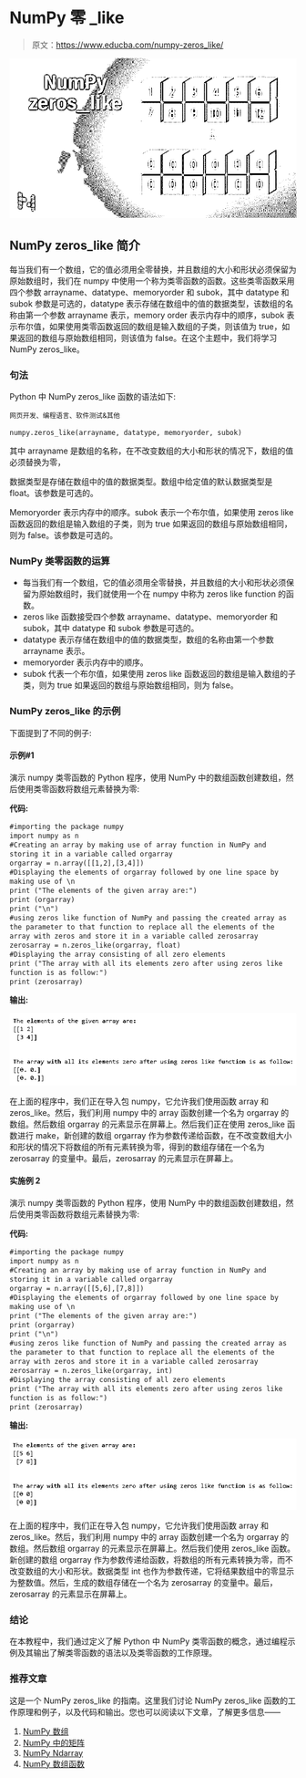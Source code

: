 # NumPy 零 _like

> 原文：<https://www.educba.com/numpy-zeros_like/>

![NumPy zeros_like](img/8f575163c9a7a76d683f4b17c6a16bc4.png)



## NumPy zeros_like 简介

每当我们有一个数组，它的值必须用全零替换，并且数组的大小和形状必须保留为原始数组时，我们在 numpy 中使用一个称为类零函数的函数。这些类零函数采用四个参数 arrayname、datatype、memoryorder 和 subok，其中 datatype 和 subok 参数是可选的，datatype 表示存储在数组中的值的数据类型，该数组的名称由第一个参数 arrayname 表示，memory order 表示内存中的顺序，subok 表示布尔值，如果使用类零函数返回的数组是输入数组的子类，则该值为 true，如果返回的数组与原始数组相同，则该值为 false。在这个主题中，我们将学习 NumPy zeros_like。

### 句法

Python 中 NumPy zeros_like 函数的语法如下:

<small>网页开发、编程语言、软件测试&其他</small>

```
numpy.zeros_like(arrayname, datatype, memoryorder, subok)
```

其中 arrayname 是数组的名称，在不改变数组的大小和形状的情况下，数组的值必须替换为零，

数据类型是存储在数组中的值的数据类型。数组中给定值的默认数据类型是 float。该参数是可选的。

Memoryorder 表示内存中的顺序。subok 表示一个布尔值，如果使用 zeros like 函数返回的数组是输入数组的子类，则为 true 如果返回的数组与原始数组相同，则为 false。该参数是可选的。

### NumPy 类零函数的运算

*   每当我们有一个数组，它的值必须用全零替换，并且数组的大小和形状必须保留为原始数组时，我们就使用一个在 numpy 中称为 zeros like function 的函数。
*   zeros like 函数接受四个参数 arrayname、datatype、memoryorder 和 subok，其中 datatype 和 subok 参数是可选的。
*   datatype 表示存储在数组中的值的数据类型，数组的名称由第一个参数 arrayname 表示。
*   memoryorder 表示内存中的顺序。
*   subok 代表一个布尔值，如果使用 zeros like 函数返回的数组是输入数组的子类，则为 true 如果返回的数组与原始数组相同，则为 false。

### NumPy zeros_like 的示例

下面提到了不同的例子:

#### 示例#1

演示 numpy 类零函数的 Python 程序，使用 NumPy 中的数组函数创建数组，然后使用类零函数将数组元素替换为零:

**代码:**

```
#importing the package numpy
import numpy as n
#Creating an array by making use of array function in NumPy and storing it in a variable called orgarray
orgarray = n.array([[1,2],[3,4]])
#Displaying the elements of orgarray followed by one line space by making use of \n
print ("The elements of the given array are:")
print (orgarray)
print ("\n")
#using zeros like function of NumPy and passing the created array as the parameter to that function to replace all the elements of the array with zeros and store it in a variable called zerosarray
zerosarray = n.zeros_like(orgarray, float)
#Displaying the array consisting of all zero elements
print ("The array with all its elements zero after using zeros like function is as follow:")
print (zerosarray)
```

**输出:**

![NumPy zeros_like output 1](img/615d5071d9ed75ca535fc56143e35d29.png)



在上面的程序中，我们正在导入包 numpy，它允许我们使用函数 array 和 zeros_like。然后，我们利用 numpy 中的 array 函数创建一个名为 orgarray 的数组。然后数组 orgarray 的元素显示在屏幕上。然后我们正在使用 zeros_like 函数进行 make，新创建的数组 orgarray 作为参数传递给函数，在不改变数组大小和形状的情况下将数组的所有元素转换为零，得到的数组存储在一个名为 zerosarray 的变量中。最后，zerosarray 的元素显示在屏幕上。

#### 实施例 2

演示 numpy 类零函数的 Python 程序，使用 NumPy 中的数组函数创建数组，然后使用类零函数将数组元素替换为零:

**代码:**

```
#importing the package numpy
import numpy as n
#Creating an array by making use of array function in NumPy and storing it in a variable called orgarray
orgarray = n.array([[5,6],[7,8]])
#Displaying the elements of orgarray followed by one line space by making use of \n
print ("The elements of the given array are:")
print (orgarray)
print ("\n")
#using zeros like function of NumPy and passing the created array as the parameter to that function to replace all the elements of the array with zeros and store it in a variable called zerosarray
zerosarray = n.zeros_like(orgarray, int)
#Displaying the array consisting of all zero elements
print ("The array with all its elements zero after using zeros like function is as follow:")
print (zerosarray)
```

**输出:**

![NumPy zeros_like output 2](img/273cd7f27a05c3aed791cd0cf15feb72.png)



在上面的程序中，我们正在导入包 numpy，它允许我们使用函数 array 和 zeros_like。然后，我们利用 numpy 中的 array 函数创建一个名为 orgarray 的数组。然后数组 orgarray 的元素显示在屏幕上。然后我们使用 zeros_like 函数。新创建的数组 orgarray 作为参数传递给函数，将数组的所有元素转换为零，而不改变数组的大小和形状。数据类型 int 也作为参数传递，它将结果数组中的零显示为整数值。然后，生成的数组存储在一个名为 zerosarray 的变量中。最后，zerosarray 的元素显示在屏幕上。

### 结论

在本教程中，我们通过定义了解 Python 中 NumPy 类零函数的概念，通过编程示例及其输出了解类零函数的语法以及类零函数的工作原理。

### 推荐文章

这是一个 NumPy zeros_like 的指南。这里我们讨论 NumPy zeros_like 函数的工作原理和例子，以及代码和输出。您也可以阅读以下文章，了解更多信息——

1.  [NumPy 数组](https://www.educba.com/numpy-arrays/)
2.  [NumPy 中的矩阵](https://www.educba.com/matrix-in-numpy/)
3.  [NumPy Ndarray](https://www.educba.com/numpy-ndarray/)
4.  [NumPy 数组函数](https://www.educba.com/numpy-array-functions/)





